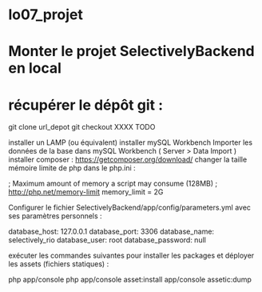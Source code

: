 # lo07_projet

Monter le projet SelectivelyBackend en local
==

récupérer le dépôt git :
====

git clone url_depot
git checkout XXXX TODO

installer un LAMP (ou équivalent)
installer mySQL Workbench
Importer les données de la base dans mySQL Workbench ( Server > Data Import )
installer composer : https://getcomposer.org/download/
changer la taille mémoire limite de php dans le php.ini :

; Maximum amount of memory a script may consume (128MB)
; http://php.net/memory-limit
memory_limit = 2G

Configurer le fichier SelectivelyBackend/app/config/parameters.yml avec ses paramètres personnels :

database_host: 127.0.0.1
database_port: 3306
database_name: selectively_rio
database_user: root
database_password: null

exécuter les commandes suivantes pour installer les packages et déployer les assets (fichiers statiques) :

php app/console
php app/console asset:install
app/console assetic:dump
